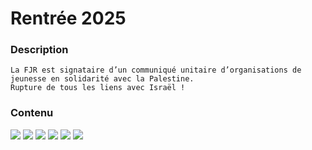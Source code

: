 # Rentrée 2025

### Description

```plain-text
La FJR est signataire d’un communiqué unitaire d’organisations de jeunesse en solidarité avec la Palestine.
Rupture de tous les liens avec Israël !
```

### Contenu

![](1.jpg)
![](2.jpg)
![](3.jpg)
![](4.jpg)
![](5.jpg)
![](6.jpg)
